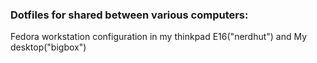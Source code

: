 ### Dotfiles for shared between various computers:

Fedora workstation configuration in my thinkpad E16("nerdhut") and My desktop("bigbox")
